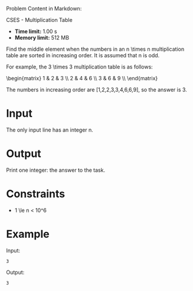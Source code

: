 Problem Content in Markdown:


CSES \- Multiplication Table




* **Time limit:** 1\.00 s
* **Memory limit:** 512 MB




Find the middle element when the numbers in an n \\times n multiplication table are sorted in increasing order. It is assumed that n is odd.


For example, the 3 \\times 3 multiplication table is as follows:

\\begin{matrix}
1 \& 2 \& 3 \\\\
2 \& 4 \& 6 \\\\
3 \& 6 \& 9 \\\\
\\end{matrix}

The numbers in increasing order are \[1,2,2,3,3,4,6,6,9], so the answer is 3.


Input
=====


The only input line has an integer n.


Output
======


Print one integer: the answer to the task.


Constraints
===========


* 1 \\le n \< 10^6


Example
=======


Input:



```
3

```

Output:



```
3

```
 
